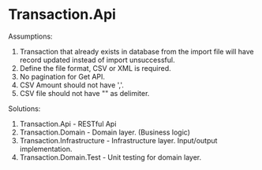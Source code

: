 # Transaction.Api

Assumptions:
1) Transaction that already exists in database from the import file will have record updated instead of import unsuccessful.
2) Define the file format, CSV or XML is required.
3) No pagination for Get API.
4) CSV Amount should not have ','.
5) CSV file should not have "" as delimiter.

Solutions:
1) Transaction.Api - RESTful Api
2) Transaction.Domain - Domain layer. (Business logic)
3) Transaction.Infrastructure - Infrastructure layer. Input/output implementation.
4) Transaction.Domain.Test - Unit testing for domain layer.

